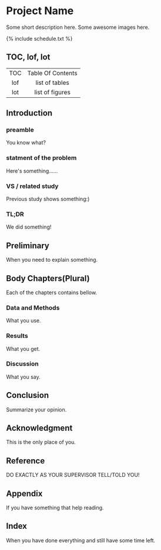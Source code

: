 Project Name
====
Some short description here.
Some awesome images here.

<div class="mermaid">
{% include schedule.txt %}
</div>
<script src="assets/js/mermaid.min.js"></script>
<script>
    mermaid.initialize({startOnLoad:True});
</script>

TOC, lof, lot
----
|||
|:-:|:-----------------:|
|TOC|Table Of Contents|
|lof|list of tables|
|lot|list of figures|


Introduction
----
### preamble
You know what?

### statment of the problem
Here's something......

### VS / related study
Previous study shows something:)

### TL;DR
We did something!

Preliminary
----
When you need to explain something.

Body Chapters(Plural)
----
Each of the chapters contains bellow.

### Data and Methods
What you use.

### Results
What you get.

### Discussion
What you say.

Conclusion
----
Summarize your opinion.

Acknowledgment
----
This is the only place of you.

Reference
----
DO EXACTLY AS YOUR SUPERVISOR TELL/TOLD YOU!


Appendix
----
If you have something that help reading.


Index
----
When you have done everything and still have some time left.

